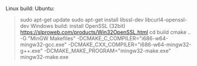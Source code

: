 Linux build:
 Ubuntu:
 > sudo apt-get update
 > sudo apt-get install libssl-dev libcurl4-openssl-dev
Windows build:
install OpenSSL (32bit) https://slproweb.com/products/Win32OpenSSL.html 
> cd build
> cmake .. -G "MinGW Makefiles" -DCMAKE_C_COMPILER="i686-w64-mingw32-gcc.exe" -DCMAKE_CXX_COMPILER="i686-w64-mingw32-g++.exe" -DCMAKE_MAKE_PROGRAM="mingw32-make.exe"
> mingw32-make.exe